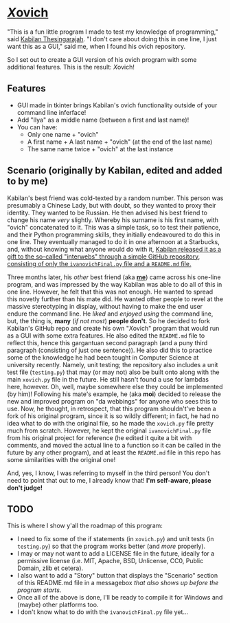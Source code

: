 # [*X*ovich](https://github.com/Zishan-Rahman/xovich)

"This is a fun little program I made to test my knowledge of programming," said [Kabilan Thesingarajah](https://github.com/KabilanThesingarajah/).
"I don't care about doing this in one line, I just want this as a GUI," said me, when I found his ovich repository.

So I set out to create a GUI version of his ovich program with some additional features. This is the result: *X*ovich!

## Features

- GUI made in tkinter brings Kabilan's ovich functionality outside of your command line inferface!
- Add "Ilya" as a middle name (between a first and last name)!
- You can have:
  - Only one name + "ovich"
  - A first name + A last name + "ovich" (at the end of the last name)
  - The same name twice + "ovich" at the last instance

## Scenario (originally by Kabilan, edited and added to by me)

Kabilan's best friend was cold-texted by a random number. This person was presumably a Chinese Lady, but with doubt, so they wanted to proxy their identity. They wanted to be Russian.
He then advised his best friend to change his name *very* slightly. Whereby his surname is his first name, with "ovich" concatenated to it.
This was a simple task, so to test their patience, and their Python programming skills, they initially endeavoured to do this in one line. They eventually managed to do it in one afternoon at a Starbucks, and, without knowing what anyone would do with it, [Kabilan released it as a gift to the so-called "interwebs" through a simple GitHub repository, consisting of only the ```ivanovichFinal.py``` file and a ```README.md``` file.](https://github.com/KabilanThesingarajah/ovich)

Three months later, his *other* best friend (aka [**me**](https://github.com/Zishan-Rahman)) came across his one-line program, and was impressed by the way Kabilan was able to do all of this in one line.
However, he felt that this was not enough. He wanted to spread this novetly further than his mate did. He wanted other people to revel at the massive stereotyping in display, without having to make the end user endure the command line. He *liked* and *enjoyed using* the command line, but, the thing is, **many** (*if not most*) **people don't**. So he decided to fork Kabilan's GitHub repo and create his own "*X*ovich" program that would run as a GUI with some extra features. He also edited the ```README.md``` file to reflect this, hence this gargantuan second paragraph (and a puny third paragraph (consisting of just one sentence)).
He also did this to practice some of the knowledge he had been tought in Computer Science at university recently. Namely, unit testing; the repository also includes a unit test file (```testing.py```) that may (or may not) also be built onto along with the main ```xovich.py``` file in the future. He still hasn't found a use for lambdas here, however. Oh, well, maybe somewhere else they could be implemented (by him)!
Following his mate's example, he (aka **moi**) decided to release the new and improved program on "da webbings" for anyone who sees this to use. Now, he thought, in retrospect, that this program shouldn't've been a fork of his original program, since it is so wildly different; in fact, he had no idea what to do with the original file, so he made the ```xovich.py``` file pretty much from scratch. However, he kept the original ```ivanovichFinal.py``` file from his original project for reference (he edited it quite a bit with comments, and moved the actual line to a function so it can be called in the future by any other program), and at least the ```README.md``` file in this repo has some similarities with the original one!

And, yes, I know, I was referring to myself in the third person! You don't need to point that out to me, I already know that! **I'm self-aware, please don't judge!**

## TODO

This is where I show y'all the roadmap of this program:

- I need to fix some of the if statements (in ```xovich.py```) and unit tests (in ```testing.py```) so that the program works better (and *more* properly).
- I may or may not want to add a LICENSE file in the future, ideally for a permissive license (i.e. MIT, Apache, BSD, Unlicense, CC0, Public Domain, zlib et cetera).
- I also want to add a "Story" button that displays the "Scenario" section of this README.md file in a messagebox *that also shows up before the program starts*.
- Once all of the above is done, I'll be ready to compile it for Windows and (maybe) other platforms too.
- I don't know what to do with the ```ivanovichFinal.py``` file yet...
